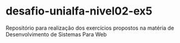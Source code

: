 # desafio-unialfa-nivel02-ex5
Repositório para realização dos exercícios propostos na matéria de Desenvolvimento de Sistemas Para Web
